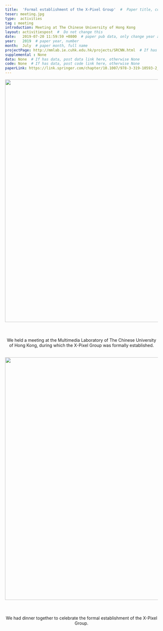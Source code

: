 ```yaml
---
title:  'Formal establishment of the X-Pixel Group'  #  Paper title, covered by ''
teser: meeting.jpg
type:  activities
tag : meeting
introduction: Meeting at The Chinese University of Hong Kong
layout: activitiespost  #  Do not change this
date:   2019-07-20 11:59:59 +0800  # paper pub data, only change year and month according to this format
year:   2019  # paper year, number
month:  July  # paper month, full name
projectPage: http://mmlab.ie.cuhk.edu.hk/projects/SRCNN.html  # If has project page, link here, otherwise None
supplemental : None
data: None  # If has data, post data link here, otherwise None
code: None  # If has data, post code link here, otherwise None
paperLink: https://link.springer.com/chapter/10.1007/978-3-319-10593-2_13  # post paper pdf link here
---
```


<center><img src="http://xpixel.group/images/activities/meeting.jpg" width = "800" height = "auto"  /></center>

&nbsp;
&nbsp;
<center>
<p style="font-size:20px;width:100%;text-align:left" >

We held a meeting at the Multimedia Laboratory of The Chinese University of Hong Kong, during which the X-Pixel Group was formally established.

</p>
</center>
&nbsp;
&nbsp;


<center><img src="http://xpixel.group/images/activities/meeting_feast.jpg" width = "800" height = "auto"  /></center>

&nbsp;
<center>
<p style="font-size:20px;width:100%;text-align:left" >

We had dinner together to celebrate the formal establishment of the X-Pixel Group.

</p>
</center>
&nbsp;
